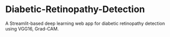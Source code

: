 # Diabetic-Retinopathy-Detection
A Streamlit-based deep learning web app for diabetic retinopathy detection using VGG16, Grad-CAM.
